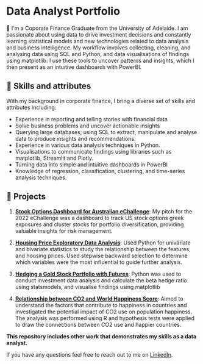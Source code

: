 # Data Analyst Portfolio

👋 I'm a Coporate Finance Graduate from the University of Adelaide. I am passionate about using data to drive investment decisions and constantly learning statistical models and new technologies related to data analysis and business intelligence. My workflow involves collecting, cleaning, and analysing data using SQL and Python, and data visualisations of findings using matplotlib. I use these tools to uncover patterns and insights, which I then present as an intuitive dashboards with PowerBI. 

## 🤹 Skills and attributes
With my background in corporate finance, I bring a diverse set of skills and attributes including:
- Experience in reporting and telling stories with financial data
- Solve business problems and uncover actionable insights
- Querying large databases; using SQL to extract, manipulate and analyse data to produce insights and recommendations.
- Experience in various data analysis techniques in Python.
- Visualisations to communicate findings using libraries such as matplotlib, Streamlit and Plotly.
- Turning data into simple and intuitive dashboards in PowerBI
- Knowledge of regression, classification, clustering, and time-series analysis techniques.



## 📖 Projects

1. **[Stock Options Dashboard for Australian eChallenge](https://buttersaltpepper-finapp-app-cfhlmv.streamlit.app/)**: My pitch for the 2022 eChallenge was a dashboard to track US stock options greek exposures and cluster stocks for portfolio diversification, providing valuable insights for risk management.

2. **[Housing Price Exploratory Data Analysis](https://github.com/your-username/customer-segmentation)**: Used Python for univariate and bivariate statistics to study the relationship between the features and housing prices. Used stepwise backward selection to determine which variables were the most influential to guide further analysis.

3. **[Hedging a Gold Stock Portfolio with Futures](Python_Finance/HedgingMarketRisk.pdf)**: Python was used to conduct investment data analysis and calculate the beta hedge ratio using statsmodels, and visualise findings using matplotlib

4. **[Relationship between CO2 and World Happiness Score](R_co2_vs_happiness/happiness_vs_co2.md)**: Aimed to understand the factors that contribute to happiness in countries and investigated the potential impact of CO2 use on population happiness. The analysis was performed using R and hypothesis tests were applied to draw the connections between CO2 use and happier countries. 


**This repository includes other work that demonstrates my skills as a data analyst.**


If you have any questions feel free to reach out to me on [LinkedIn](https://www.linkedin.com/in/jackson-li-/). 
